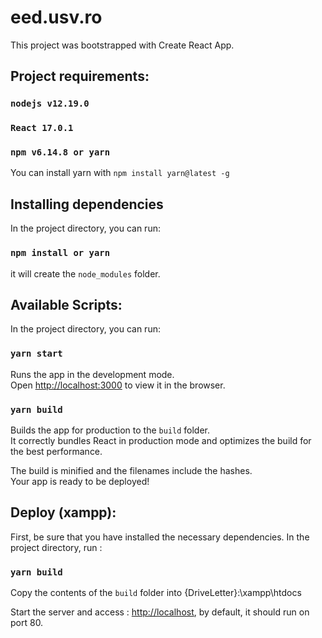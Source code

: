 # eed.usv.ro

This project was bootstrapped with Create React App.

## Project requirements:

### `nodejs v12.19.0`
### `React 17.0.1`
### `npm v6.14.8 or yarn`

You can install yarn with `npm install yarn@latest -g`

## Installing dependencies

In the project directory, you can run:
### `npm install or yarn` 
it will create the `node_modules` folder. 

## Available Scripts:

In the project directory, you can run:

### `yarn start`

Runs the app in the development mode.\
Open [http://localhost:3000](http://localhost:3000) to view it in the browser.

### `yarn build`

Builds the app for production to the `build` folder.\
It correctly bundles React in production mode and optimizes the build for the best performance.

The build is minified and the filenames include the hashes.\
Your app is ready to be deployed!

## Deploy (xampp):

First, be sure that you have installed the necessary dependencies.
In the project directory, run :

### `yarn build`

Copy the contents of the `build` folder into {DriveLetter}:\xampp\htdocs

Start the server and access : [http://localhost](http://localhost), by default, it should run on port 80.





